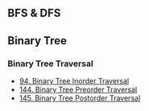 ## BFS & DFS 

## Binary Tree 

### Binary Tree Traversal

* [94. Binary Tree Inorder Traversal](https://github.com/whshty/Algorithms-Cpp/tree/master/Solution/Binary%20Tree/94.%20Binary%20Tree%20Inorder%20Traversal)
* [144. Binary Tree Preorder Traversal](https://github.com/whshty/Algorithms-Cpp/tree/master/Solution/Binary%20Tree/144.%20Binary%20Tree%20Preorder%20Traversal)
* [145. Binary Tree Postorder Traversal](https://github.com/whshty/Algorithms-Cpp/tree/master/Solution/Binary%20Tree/145.%20Binary%20Tree%20Postorder%20Traversal)
